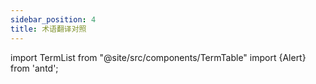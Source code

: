 ```yaml
---
sidebar_position: 4
title: 术语翻译对照
---
```

import TermList from "@site/src/components/TermTable"
import {Alert} from 'antd';

<Alert message="当前有少量翻译错漏，我们会尽快完成修正" type="warning" showIcon />
<br/>
<TermList  style={{ width: '100%' }}/>